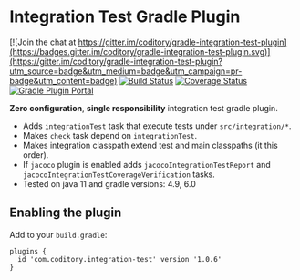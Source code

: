 # Integration Test Gradle Plugin

[![Join the chat at https://gitter.im/coditory/gradle-integration-test-plugin](https://badges.gitter.im/coditory/gradle-integration-test-plugin.svg)](https://gitter.im/coditory/gradle-integration-test-plugin?utm_source=badge&utm_medium=badge&utm_campaign=pr-badge&utm_content=badge)
[![Build Status](https://travis-ci.org/coditory/gradle-integration-test-plugin.svg?branch=master)](https://travis-ci.org/coditory/gradle-integration-test-plugin)
[![Coverage Status](https://coveralls.io/repos/github/coditory/gradle-integration-test-plugin/badge.svg)](https://coveralls.io/github/coditory/gradle-integration-test-plugin)
[![Gradle Plugin Portal](https://img.shields.io/badge/Plugin_Portal-v1.0.6-green.svg)](https://plugins.gradle.org/plugin/com.coditory.integration-test)

**Zero configuration**, **single responsibility** integration test gradle plugin.

- Adds `integrationTest` task that execute tests under `src/integration/*`.
- Makes `check` task depend on `integrationTest`.
- Makes integration classpath extend test and main classpaths (it this order).
- If `jacoco` plugin is enabled adds `jacocoIntegrationTestReport` and `jacocoIntegrationTestCoverageVerification` tasks.
- Tested on java 11 and gradle versions: 4.9, 6.0

## Enabling the plugin

Add to your `build.gradle`:

```
plugins {
  id 'com.coditory.integration-test' version '1.0.6'
}
```

